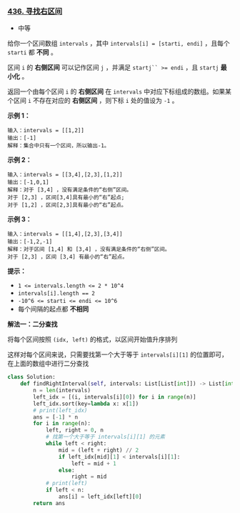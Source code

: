 ### [436. 寻找右区间](https://leetcode.cn/problems/find-right-interval/)

- 中等

给你一个区间数组 `intervals` ，其中 `intervals[i] = [starti, endi]` ，且每个 `starti` 都 **不同** 。

区间 `i` 的 **右侧区间** 可以记作区间 `j` ，并满足 `startj`` >= endi` ，且 `startj` **最小化** 。

返回一个由每个区间 `i` 的 **右侧区间** 在 `intervals` 中对应下标组成的数组。如果某个区间 `i` 不存在对应的 **右侧区间** ，则下标 `i` 处的值设为 `-1` 。

**示例 1：**

```
输入：intervals = [[1,2]]
输出：[-1]
解释：集合中只有一个区间，所以输出-1。
```

**示例 2：**

```
输入：intervals = [[3,4],[2,3],[1,2]]
输出：[-1,0,1]
解释：对于 [3,4] ，没有满足条件的“右侧”区间。
对于 [2,3] ，区间[3,4]具有最小的“右”起点;
对于 [1,2] ，区间[2,3]具有最小的“右”起点。
```

**示例 3：**

```
输入：intervals = [[1,4],[2,3],[3,4]]
输出：[-1,2,-1]
解释：对于区间 [1,4] 和 [3,4] ，没有满足条件的“右侧”区间。
对于 [2,3] ，区间 [3,4] 有最小的“右”起点。
```

**提示：**

- `1 <= intervals.length <= 2 * 10^4`
- `intervals[i].length == 2`
- `-10^6 <= starti <= endi <= 10^6`
- 每个间隔的起点都 **不相同**

**解法一：二分查找**

将每个区间按照 `(idx, left)` 的格式，以区间开始值升序排列

这样对每个区间来说，只需要找第一个大于等于 `intervals[i][1]` 的位置即可，在上面的数组中进行二分查找

```python
class Solution:
    def findRightInterval(self, intervals: List[List[int]]) -> List[int]:
        n = len(intervals)
        left_idx = [(i, intervals[i][0]) for i in range(n)]
        left_idx.sort(key=lambda x: x[1])
        # print(left_idx)
        ans = [-1] * n
        for i in range(n):
            left, right = 0, n
            # 找第一个大于等于 intervals[i][1] 的元素
            while left < right:
                mid = (left + right) // 2
                if left_idx[mid][1] < intervals[i][1]:
                    left = mid + 1
                else:
                    right = mid
            # print(left)
            if left < n:
                ans[i] = left_idx[left][0]
        return ans
```

